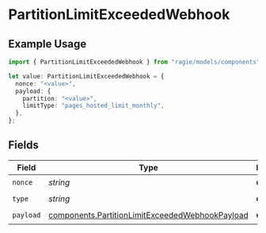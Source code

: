 # PartitionLimitExceededWebhook

## Example Usage

```typescript
import { PartitionLimitExceededWebhook } from "ragie/models/components";

let value: PartitionLimitExceededWebhook = {
  nonce: "<value>",
  payload: {
    partition: "<value>",
    limitType: "pages_hosted_limit_monthly",
  },
};
```

## Fields

| Field                                                                                                              | Type                                                                                                               | Required                                                                                                           | Description                                                                                                        |
| ------------------------------------------------------------------------------------------------------------------ | ------------------------------------------------------------------------------------------------------------------ | ------------------------------------------------------------------------------------------------------------------ | ------------------------------------------------------------------------------------------------------------------ |
| `nonce`                                                                                                            | *string*                                                                                                           | :heavy_check_mark:                                                                                                 | N/A                                                                                                                |
| `type`                                                                                                             | *string*                                                                                                           | :heavy_check_mark:                                                                                                 | N/A                                                                                                                |
| `payload`                                                                                                          | [components.PartitionLimitExceededWebhookPayload](../../models/components/partitionlimitexceededwebhookpayload.md) | :heavy_check_mark:                                                                                                 | N/A                                                                                                                |